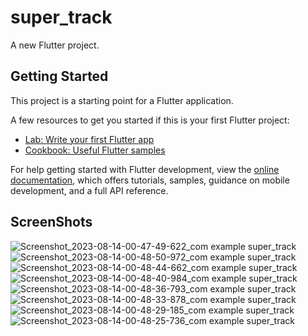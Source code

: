 # super_track

A new Flutter project.

## Getting Started

This project is a starting point for a Flutter application.

A few resources to get you started if this is your first Flutter project:

- [Lab: Write your first Flutter app](https://docs.flutter.dev/get-started/codelab)
- [Cookbook: Useful Flutter samples](https://docs.flutter.dev/cookbook)

For help getting started with Flutter development, view the
[online documentation](https://docs.flutter.dev/), which offers tutorials,
samples, guidance on mobile development, and a full API reference.


## ScreenShots


![Screenshot_2023-08-14-00-47-49-622_com example super_track](https://github.com/BuddyBytes/super_track/assets/117022089/34e78f26-2e28-487e-b78d-eb6ba0062b60)
![Screenshot_2023-08-14-00-48-50-972_com example super_track](https://github.com/BuddyBytes/super_track/assets/117022089/613b7437-d9d5-4601-a0e9-2524aa755cc0)
![Screenshot_2023-08-14-00-48-44-662_com example super_track](https://github.com/BuddyBytes/super_track/assets/117022089/ff3db3d5-d2f8-4a7a-9239-56181e13d72e)
![Screenshot_2023-08-14-00-48-40-984_com example super_track](https://github.com/BuddyBytes/super_track/assets/117022089/af6c610e-15ea-40f5-b3ed-b2a3c38ce6df)
![Screenshot_2023-08-14-00-48-36-793_com example super_track](https://github.com/BuddyBytes/super_track/assets/117022089/27013680-c77e-4335-99f2-1dd4f1753f3a)
![Screenshot_2023-08-14-00-48-33-878_com example super_track](https://github.com/BuddyBytes/super_track/assets/117022089/32371ba2-2fe2-4193-9116-919488517c79)
![Screenshot_2023-08-14-00-48-29-185_com example super_track](https://github.com/BuddyBytes/super_track/assets/117022089/034af7c0-4110-480e-96e3-28245b085990)
![Screenshot_2023-08-14-00-48-25-736_com example super_track](https://github.com/BuddyBytes/super_track/assets/117022089/3d4786b7-e8b1-4829-9981-000d1165848c)
